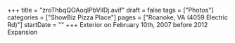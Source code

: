 +++
title = "zroThbqQOAoqlPbVilDj.avif"
draft = false
tags = ["Photos"]
categories = ["ShowBiz Pizza Place"]
pages = ["Roanoke, VA (4059 Electric Rd)"]
startDate = ""
+++
Exterior on February 10th, 2007 before 2012 Expansion
